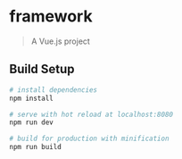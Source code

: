 # framework
> A Vue.js project

## Build Setup

``` bash
# install dependencies
npm install

# serve with hot reload at localhost:8080
npm run dev

# build for production with minification
npm run build